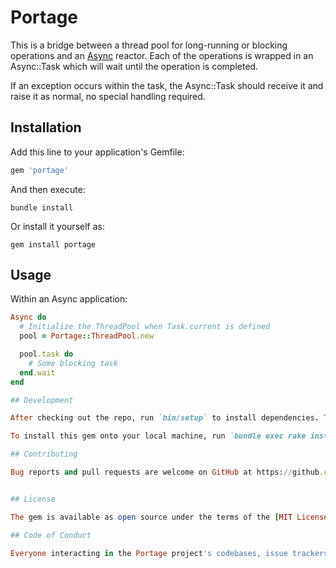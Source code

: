 # Portage

This is a bridge between a thread pool for long-running or blocking operations
and an [Async](https://github.com/socketry/async) reactor. Each of the
operations is wrapped in an Async::Task which will wait until the operation is
completed.

If an exception occurs within the task, the Async::Task should receive it and
raise it as normal, no special handling required.

## Installation

Add this line to your application's Gemfile:

```ruby
gem 'portage'
```

And then execute:

```shell
bundle install
```

Or install it yourself as:

```shell
gem install portage
```

## Usage

Within an Async application:

```ruby
Async do
  # Initialize the ThreadPool when Task.current is defined
  pool = Portage::ThreadPool.new

  pool.task do
    # Some blocking task
  end.wait
end

## Development

After checking out the repo, run `bin/setup` to install dependencies. Then, run `rake spec` to run the tests. You can also run `bin/console` for an interactive prompt that will allow you to experiment.

To install this gem onto your local machine, run `bundle exec rake install`. To release a new version, update the version number in `version.rb`, and then run `bundle exec rake release`, which will create a git tag for the version, push git commits and tags, and push the `.gem` file to [rubygems.org](https://rubygems.org).

## Contributing

Bug reports and pull requests are welcome on GitHub at https://github.com/tadman/portage. This project is intended to be a safe, welcoming space for collaboration, and contributors are expected to adhere to the [code of conduct](https://github.com/tadman/portage/blob/master/CODE_OF_CONDUCT.md).


## License

The gem is available as open source under the terms of the [MIT License](https://opensource.org/licenses/MIT).

## Code of Conduct

Everyone interacting in the Portage project's codebases, issue trackers, chat rooms and mailing lists is expected to follow the [code of conduct](https://github.com/tadman/portage/blob/master/CODE_OF_CONDUCT.md).
